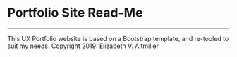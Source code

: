 # Portfolio Site Read-Me
---

This UX Portfolio website is based on a Bootstrap template, and re-tooled to suit my needs. 
Copyright 2019: Elizabeth V. Altmiller